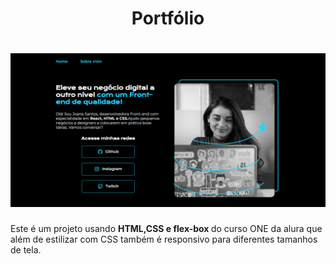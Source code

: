 <h1 align="center">Portfólio</h1>

<h1 align="center">
<img alt="Prévia do portfólio" src="./assets/banner.png" />
</h1>

<p>Este é um projeto usando <strong>HTML,CSS e flex-box </strong>do curso ONE da alura que além de estilizar com CSS também é responsivo para diferentes tamanhos de tela.  </p>

